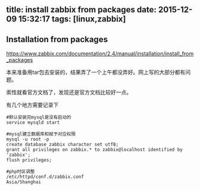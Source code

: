 title: install zabbix from packages
date: 2015-12-09 15:32:17
tags: [linux,zabbix]
---


## Installation from packages
https://www.zabbix.com/documentation/2.4/manual/installation/install_from_packages

本来准备用tar包去安装的，结果弄了一个上午都没弄好。网上写的大部分都有问题。

索性就看官方文档了，发现还是官方文档比较好一点。

有几个地方需要记录下

```
#默认安装完mysql是没有启动的
service mysqld start

#mysql建立数据库和赋予对应权限
mysql -u root -p
create database zabbix character set utf8;
grant all privileges on zabbix.* to zabbix@localhost identified by 'zabbix';
flush privileges;

#php时区调整
/etc/httpd/conf.d/zabbix.conf
Asia/Shanghai
 
```

